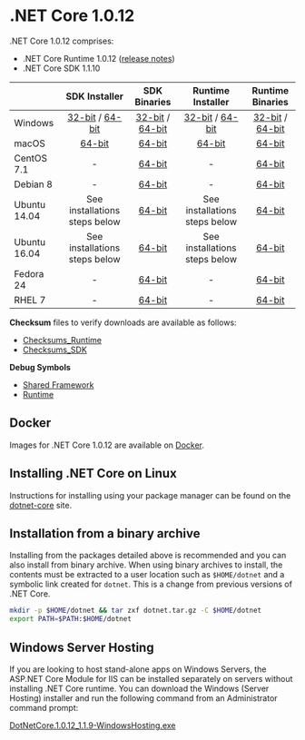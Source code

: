 # .NET Core 1.0.12

.NET Core 1.0.12 comprises:

* .NET Core Runtime 1.0.12 ([release notes](../1.0/1.0.12.md))
* .NET Core SDK 1.1.10

|         | SDK Installer                                         | SDK Binaries                                                         | Runtime Installer                                                  | Runtime Binaries                                                   |
| ------- | :---------------------------------------------------: | :-------------------------------------------------------------------:| :----------------------------------------------------------------: | :----------------------------------------------------------------: |
| Windows                 | [32-bit](https://download.microsoft.com/download/9/e/6/9e6e1700-f682-4e4c-9e02-583f102cb048/dotnet-dev-win-x86.1.1.10.exe) / [64-bit](https://download.microsoft.com/download/9/e/6/9e6e1700-f682-4e4c-9e02-583f102cb048/dotnet-dev-win-x64.1.1.10.exe)  | [32-bit](https://download.microsoft.com/download/9/e/6/9e6e1700-f682-4e4c-9e02-583f102cb048/dotnet-dev-win-x86.1.1.10.zip) / [64-bit](https://download.microsoft.com/download/9/e/6/9e6e1700-f682-4e4c-9e02-583f102cb048/dotnet-dev-win-x64.1.1.10.zip) | [32-bit](https://download.microsoft.com/download/0/f/1/0f1a7818-dae3-437f-a063-3cc62b840927/dotnet-win-x86.1.0.12.exe) / [64-bit](https://download.microsoft.com/download/0/f/1/0f1a7818-dae3-437f-a063-3cc62b840927/dotnet-win-x64.1.0.12.exe) | [32-bit](https://download.microsoft.com/download/0/f/1/0f1a7818-dae3-437f-a063-3cc62b840927/dotnet-win-x86.1.0.12.zip) / [64-bit](https://download.microsoft.com/download/0/f/1/0f1a7818-dae3-437f-a063-3cc62b840927/dotnet-win-x64.1.0.12.zip) |
| macOS                   | [64-bit](https://download.microsoft.com/download/9/e/6/9e6e1700-f682-4e4c-9e02-583f102cb048/dotnet-dev-osx-x64.1.1.10.pkg)  | [64-bit](https://download.microsoft.com/download/9/e/6/9e6e1700-f682-4e4c-9e02-583f102cb048/dotnet-dev-osx-x64.1.1.10.tar.gz)                          | [64-bit](https://download.microsoft.com/download/0/f/1/0f1a7818-dae3-437f-a063-3cc62b840927/dotnet-osx-x64.1.0.12.pkg) | [64-bit](https://download.microsoft.com/download/0/f/1/0f1a7818-dae3-437f-a063-3cc62b840927/dotnet-osx-x64.1.0.12.tar.gz) |
| CentOS 7.1              | -                                                         | [64-bit](https://download.microsoft.com/download/9/e/6/9e6e1700-f682-4e4c-9e02-583f102cb048/dotnet-dev-centos-x64.1.1.10.tar.gz)                          | - | [64-bit](https://download.microsoft.com/download/0/f/1/0f1a7818-dae3-437f-a063-3cc62b840927/dotnet-centos-x64.1.0.12.tar.gz) |
| Debian 8                | -                                                         | [64-bit](https://download.microsoft.com/download/9/e/6/9e6e1700-f682-4e4c-9e02-583f102cb048/dotnet-dev-debian-x64.1.1.10.tar.gz)                          | - | [64-bit](https://download.microsoft.com/download/0/f/1/0f1a7818-dae3-437f-a063-3cc62b840927/dotnet-debian-x64.1.0.12.tar.gz) |
| Ubuntu 14.04            | See installations steps below    | [64-bit](https://download.microsoft.com/download/9/e/6/9e6e1700-f682-4e4c-9e02-583f102cb048/dotnet-dev-ubuntu-x64.1.1.10.tar.gz)                          | See installations steps below  | [64-bit](https://download.microsoft.com/download/0/f/1/0f1a7818-dae3-437f-a063-3cc62b840927/dotnet-ubuntu-x64.1.0.12.tar.gz) |
| Ubuntu 16.04            | See installations steps below    | [64-bit](https://download.microsoft.com/download/9/e/6/9e6e1700-f682-4e4c-9e02-583f102cb048/dotnet-dev-ubuntu.16.04-x64.1.1.10.tar.gz)                          | See installations steps below  | [64-bit](https://download.microsoft.com/download/0/f/1/0f1a7818-dae3-437f-a063-3cc62b840927/dotnet-ubuntu.16.04-x64.1.0.12.tar.gz) |
| Fedora 24               | -                                                         | [64-bit](https://download.microsoft.com/download/9/e/6/9e6e1700-f682-4e4c-9e02-583f102cb048/dotnet-dev-fedora.24-x64.1.1.10.tar.gz)                          | - | [64-bit](https://download.microsoft.com/download/0/f/1/0f1a7818-dae3-437f-a063-3cc62b840927/dotnet-rhel-x64.1.0.12.tar.gz) |
| RHEL 7                  | -                                                         | [64-bit](https://download.microsoft.com/download/9/e/6/9e6e1700-f682-4e4c-9e02-583f102cb048/dotnet-dev-rhel-x64.1.1.10.tar.gz)                          | - | [64-bit](https://download.microsoft.com/download/0/f/1/0f1a7818-dae3-437f-a063-3cc62b840927/dotnet-rhel-x64.1.0.12.tar.gz) |

**Checksum** files to verify downloads are available as follows:
* [Checksums_Runtime](https://dotnetcli.blob.core.windows.net/dotnet/checksums/1.0.12-runtime-sha.txt)
* [Checksums_SDK](https://dotnetcli.blob.core.windows.net/dotnet/checksums/1.1.10-sdk-sha.txt)

**Debug Symbols**
* [Shared Framework](https://download.microsoft.com/download/0/f/1/0f1a7818-dae3-437f-a063-3cc62b840927/corefx-1.0.12-symbols.zip)
* [Runtime](https://download.microsoft.com/download/0/f/1/0f1a7818-dae3-437f-a063-3cc62b840927/coreclr-1.0.12-symbols.zip)

## Docker

Images for .NET Core 1.0.12 are available on [Docker](https://hub.docker.com/r/microsoft/dotnet/).

## Installing .NET Core on Linux

Instructions for installing using your package manager can be found on the [dotnet-core](https://learn.microsoft.com/dotnet/core/install/linux) site.

## Installation from a binary archive

Installing from the packages detailed above is recommended and you can also install from binary archive. When using binary archives to install, the contents must be extracted to a user location such as `$HOME/dotnet` and a symbolic link created for `dotnet`. This is a change from previous versions of .NET Core.

```bash
mkdir -p $HOME/dotnet && tar zxf dotnet.tar.gz -C $HOME/dotnet
export PATH=$PATH:$HOME/dotnet
```

## Windows Server Hosting

If you are looking to host stand-alone apps on Windows Servers, the ASP.NET Core Module for IIS can be installed separately on servers without installing .NET Core runtime. You can download the Windows (Server Hosting) installer and run the following command from an Administrator command prompt:

[DotNetCore.1.0.12_1.1.9-WindowsHosting.exe](https://download.microsoft.com/download/3/7/f/37f3cf83-bed5-4ef1-bcd5-f24f7aef7c56/DotNetCore.1.0.12_1.1.9-WindowsHosting.exe)
